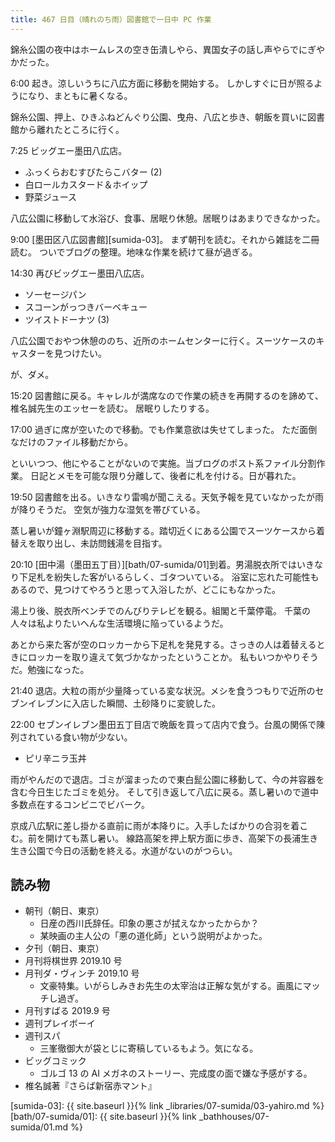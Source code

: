 ```yaml
---
title: 467 日目（晴れのち雨）図書館で一日中 PC 作業
---
```


錦糸公園の夜中はホームレスの空き缶潰しやら、異国女子の話し声やらでにぎやかだった。

6:00 起き。涼しいうちに八広方面に移動を開始する。
しかしすぐに日が照るようになり、まともに暑くなる。

錦糸公園、押上、ひきふねどんぐり公園、曳舟、八広と歩き、朝飯を買いに図書館から離れたところに行く。

7:25 ビッグエー墨田八広店。

* ふっくらおむすびたらこバター (2)
* 白ロールカスタード＆ホイップ
* 野菜ジュース

八広公園に移動して水浴び、食事、居眠り休憩。居眠りはあまりできなかった。

9:00 [墨田区八広図書館][sumida-03]。
まず朝刊を読む。それから雑誌を二冊読む。
ついでブログの整理。地味な作業を続けて昼が過ぎる。

14:30 再びビッグエー墨田八広店。

* ソーセージパン
* スコーンがっつきバーベキュー
* ツイストドーナツ (3)

八広公園でおやつ休憩ののち、近所のホームセンターに行く。スーツケースのキャスターを見つけたい。

が、ダメ。

15:20 図書館に戻る。キャレルが満席なので作業の続きを再開するのを諦めて、椎名誠先生のエッセーを読む。
居眠りしたりする。

17:00 過ぎに席が空いたので移動。でも作業意欲は失せてしまった。
ただ面倒なだけのファイル移動だから。

といいつつ、他にやることがないので実施。当ブログのポスト系ファイル分割作業。
日記とメモを可能な限り分離して、後者に札を付ける。日が暮れた。

19:50 図書館を出る。いきなり雷鳴が聞こえる。天気予報を見ていなかったが雨が降りそうだ。
空気が強力な湿気を帯びている。

蒸し暑いが鐘ヶ淵駅周辺に移動する。踏切近くにある公園でスーツケースから着替えを取り出し、未訪問銭湯を目指す。

20:10 [田中湯（墨田五丁目）][bath/07-sumida/01]到着。男湯脱衣所ではいきなり下足札を紛失した客がいるらしく、ゴタついている。
浴室に忘れた可能性もあるので、見つけてやろうと思って入浴したが、どこにもなかった。

湯上り後、脱衣所ベンチでのんびりテレビを観る。組閣と千葉停電。
千葉の人々は私よりたいへんな生活環境に陥っているようだ。

あとから来た客が空のロッカーから下足札を発見する。さっきの人は着替えるときにロッカーを取り違えて気づかなかったということか。
私もいつかやりそうだ。勉強になった。

21:40 退店。大粒の雨が少量降っている変な状況。メシを食うつもりで近所のセブンイレブンに入店した瞬間、土砂降りに変貌した。

22:00 セブンイレブン墨田五丁目店で晩飯を買って店内で食う。台風の関係で陳列されている食い物が少ない。

* ピリ辛ニラ玉丼

雨がやんだので退店。ゴミが溜まったので東白髭公園に移動して、今の丼容器を含む今日生じたゴミを処分。
そして引き返して八広に戻る。蒸し暑いので道中多数点在するコンビニでビバーク。

京成八広駅に差し掛かる直前に雨が本降りに。入手したばかりの合羽を着こむ。前を開けても蒸し暑い。
線路高架を押上駅方面に歩き、高架下の長浦生き生き公園で今日の活動を終える。水道がないのがつらい。

## 読み物

* 朝刊（朝日、東京）
  * 日産の西川氏辞任。印象の悪さが拭えなかったからか？
  * 某映画の主人公の「悪の道化師」という説明がよかった。
* 夕刊（朝日、東京）
* 月刊将棋世界 2019.10 号
* 月刊ダ・ヴィンチ 2019.10 号
  * 文豪特集。いがらしみきお先生の太宰治は正解な気がする。画風にマッチし過ぎ。
* 月刊すばる 2019.9 号
* 週刊プレイボーイ
* 週刊スパ
  * 三峯徹御大が袋とじに寄稿しているもよう。気になる。
* ビッグコミック
  * ゴルゴ 13 の AI メガネのストーリー、完成度の面で嫌な予感がする。
* 椎名誠著『さらば新宿赤マント』

[sumida-03]: {{ site.baseurl }}{% link _libraries/07-sumida/03-yahiro.md %}
[bath/07-sumida/01]: {{ site.baseurl }}{% link _bathhouses/07-sumida/01.md %}
